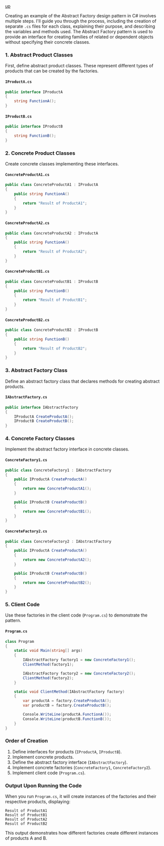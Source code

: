 [up](../README.md)

Creating an example of the Abstract Factory design pattern in C# involves multiple steps. I'll guide you through the process, including the creation of separate `.cs` files for each class, explaining their purpose, and describing the variables and methods used. The Abstract Factory pattern is used to provide an interface for creating families of related or dependent objects without specifying their concrete classes.

### 1. Abstract Product Classes
First, define abstract product classes. These represent different types of products that can be created by the factories.

#### `IProductA.cs`
```csharp
public interface IProductA
{
    string FunctionA();
}
```

#### `IProductB.cs`
```csharp
public interface IProductB
{
    string FunctionB();
}
```

### 2. Concrete Product Classes
Create concrete classes implementing these interfaces.

#### `ConcreteProductA1.cs`
```csharp
public class ConcreteProductA1 : IProductA
{
    public string FunctionA()
    {
        return "Result of ProductA1";
    }
}
```

#### `ConcreteProductA2.cs`
```csharp
public class ConcreteProductA2 : IProductA
{
    public string FunctionA()
    {
        return "Result of ProductA2";
    }
}
```

#### `ConcreteProductB1.cs`
```csharp
public class ConcreteProductB1 : IProductB
{
    public string FunctionB()
    {
        return "Result of ProductB1";
    }
}
```

#### `ConcreteProductB2.cs`
```csharp
public class ConcreteProductB2 : IProductB
{
    public string FunctionB()
    {
        return "Result of ProductB2";
    }
}
```

### 3. Abstract Factory Class
Define an abstract factory class that declares methods for creating abstract products.

#### `IAbstractFactory.cs`
```csharp
public interface IAbstractFactory
{
    IProductA CreateProductA();
    IProductB CreateProductB();
}
```

### 4. Concrete Factory Classes
Implement the abstract factory interface in concrete classes.

#### `ConcreteFactory1.cs`
```csharp
public class ConcreteFactory1 : IAbstractFactory
{
    public IProductA CreateProductA()
    {
        return new ConcreteProductA1();
    }

    public IProductB CreateProductB()
    {
        return new ConcreteProductB1();
    }
}
```

#### `ConcreteFactory2.cs`
```csharp
public class ConcreteFactory2 : IAbstractFactory
{
    public IProductA CreateProductA()
    {
        return new ConcreteProductA2();
    }

    public IProductB CreateProductB()
    {
        return new ConcreteProductB2();
    }
}
```

### 5. Client Code
Use these factories in the client code (`Program.cs`) to demonstrate the pattern.

#### `Program.cs`
```csharp
class Program
{
    static void Main(string[] args)
    {
        IAbstractFactory factory1 = new ConcreteFactory1();
        ClientMethod(factory1);

        IAbstractFactory factory2 = new ConcreteFactory2();
        ClientMethod(factory2);
    }

    static void ClientMethod(IAbstractFactory factory)
    {
        var productA = factory.CreateProductA();
        var productB = factory.CreateProductB();

        Console.WriteLine(productA.FunctionA());
        Console.WriteLine(productB.FunctionB());
    }
}
```

### Order of Creation
1. Define interfaces for products (`IProductA`, `IProductB`).
2. Implement concrete products.
3. Define the abstract factory interface (`IAbstractFactory`).
4. Implement concrete factories (`ConcreteFactory1`, `ConcreteFactory2`).
5. Implement client code (`Program.cs`).

### Output Upon Running the Code
When you run `Program.cs`, it will create instances of the factories and their respective products, displaying:

```
Result of ProductA1
Result of ProductB1
Result of ProductA2
Result of ProductB2
```

This output demonstrates how different factories create different instances of products A and B.
